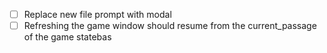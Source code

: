 - [ ] Replace new file prompt with modal
- [ ] Refreshing the game window should resume from the current_passage of the game statebas